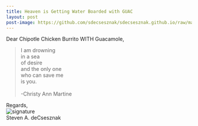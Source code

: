 ```yaml
---
title: Heaven is Getting Water Boarded with GUAC
layout: post
post-image: https://github.com/sdecsesznak/sdecsesznak.github.io/raw/master/assets/images/heaven.jpg
---
```


Dear Chipotle Chicken Burrito WITH Guacamole, 

> I am drowning<br>
> in a sea<br>
> of desire<br>
> and the only one<br>
> who can save me<br>
> is you.<br>
> <br>
> -Christy Ann Martine<br>
 

Regards,<br>
![signature](https://fontmeme.com/permalink/200925/c101f6549bbb85c94b3d8b47e8b8e244.png)<br>
Steven A. deCsesznak